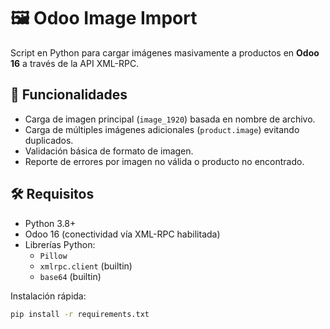 # 🖼️ Odoo Image Import

Script en Python para cargar imágenes masivamente a productos en **Odoo 16** a través de la API XML-RPC.

## 🚀 Funcionalidades

- Carga de imagen principal (`image_1920`) basada en nombre de archivo.
- Carga de múltiples imágenes adicionales (`product.image`) evitando duplicados.
- Validación básica de formato de imagen.
- Reporte de errores por imagen no válida o producto no encontrado.

## 🛠️ Requisitos

- Python 3.8+
- Odoo 16 (conectividad vía XML-RPC habilitada)
- Librerías Python:
  - `Pillow`
  - `xmlrpc.client` (builtin)
  - `base64` (builtin)

Instalación rápida:

```bash
pip install -r requirements.txt
